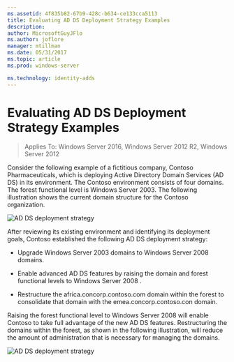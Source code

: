 ```yaml
---
ms.assetid: 4f835b82-67b9-428c-b634-ce133cca5113
title: Evaluating AD DS Deployment Strategy Examples
description:
author: MicrosoftGuyJFlo
ms.author: joflore
manager: mtillman
ms.date: 05/31/2017
ms.topic: article
ms.prod: windows-server

ms.technology: identity-adds
---
```


# Evaluating AD DS Deployment Strategy Examples

>Applies To: Windows Server 2016, Windows Server 2012 R2, Windows Server 2012

Consider the following example of a fictitious company, Contoso Pharmaceuticals, which is deploying Active Directory Domain Services (AD DS) in its environment. The Contoso environment consists of four domains. The forest functional level is Windows Server 2003. The following illustration shows the current domain structure for the Contoso organization.  
  
![AD DS deployment strategy](media/Evaluating-AD-DS-Deployment-Strategy-Examples/3dd79e00-48f8-4927-989c-c55a79caf1be.gif)  
  
After reviewing its existing environment and identifying its deployment goals, Contoso established the following AD DS deployment strategy:  
  
-   Upgrade Windows Server 2003 domains to  Windows Server 2008  domains.  
  
-   Enable advanced AD DS features by raising the domain and forest functional levels to  Windows Server 2008 .  
  
-   Restructure the africa.concorp.contoso.com domain within the forest to consolidate that domain with the emea.concorp.contoso.con domain.  
  
Raising the forest functional level to Windows Server 2008 will enable Contoso to take full advantage of the new AD DS features. Restructuring the domains within the forest, as shown in the following illustration, will reduce the amount of administration that is necessary for managing the domains.  
  
![AD DS deployment strategy](media/Evaluating-AD-DS-Deployment-Strategy-Examples/1c061755-413d-452d-b121-6910f8555327.gif)  
  


